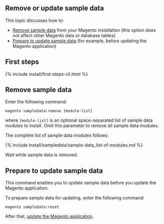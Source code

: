 <div markdown="1">

<h2 id="instgde-prereq-sample-intro">Remove or update sample data</h2>
This topic discusses how to:

*	<a href="#inst-sample-remove">Remove sample data</a> from your Magento installation (this option does *not* affect other Magento data or database tables)
*	<a href="#inst-sample-reset">Prepare to update sample data</a> (for example, before updating the Magento application)

<h2 id="sample-first">First steps</h2>
{% include install/first-steps-cli.html %}

<h2 id="inst-sample-remove">Remove sample data</h2>
Enter the following command:

	magento sampledata:remove [module-list]

where `[module-list]` is an optional space-separated list of sample data modules to install. Omit this parameter to remove all sample data modules.

The complete list of sample data modules follows:

{% include install/sampledata/sample-data_list-of-modules.md %}

Wait while sample data is removed.

<h2 id="inst-sample-reset">Prepare to update sample data</h2>
This command enables you to update sample data before you update the Magento application.

To prepare sample data for updating, enter the following command:

	magento sampledata:reset

After that, <a href="{{ site.gdeurl }}install-gde/install/cli/install-cli-uninstall.html#instgde-install-magento-update">update the Magento application</a>.